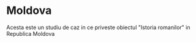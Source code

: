 # Moldova

Acesta este un studiu de caz in ce priveste obiectul "Istoria romanilor" in Republica Moldova
